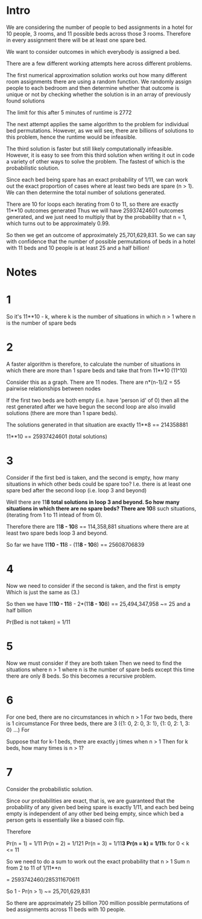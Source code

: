 


Intro
= 

We are considering the number of people to bed assignments in a hotel for 10 people, 3 rooms, and 11 possible
beds across those 3 rooms. Therefore in every assignment there will be at least one spare bed.

We want to consider outcomes in which everybody is assigned a bed.

There are a few different working attempts here across different problems.

The first numerical approximation solution works out how many different room assignments there
are using a random function. We randomly assign people to each bedroom and then determine whether
that outcome is unique or not by checking whether the solution is in an array of previously found
solutions

The limit for this after 5 minutes of runtime is 2772 

The next attempt applies the same algorithm to the problem for individual bed permutations.
However, as we will see, there are billions of solutions to this problem, hence the runtime would
be infeasible. 

The third solution is faster but still likely computationally infeasible. However, it is easy to see
from this third solution when writing it out in code a variety of other ways to solve the problem.
The fastest of which is the probabilistic solution. 

Since each bed being spare has an exact probability of 1/11, we can work out the exact proportion of
cases where at least two beds are spare (n > 1). We can then determine the total number of solutions
generated. 

There are 10 for loops each iterating from 0 to 11, so there are exactly 11**10 outcomes generated
Thus we will have 25937424601 outcomes generated, and we just need to multiply that by the probability
that n = 1, which turns out to be approximately 0.99.

So then we get an outcome of approximately 25,701,629,831. So we can say with confidence that the 
number of possible permutations of beds in a hotel with 11 beds and 10 people is at least
25 and a half billion!


Notes
=

1
=
So it's 11**10 - k, where k is the number of situations in which n > 1
where n is the number of spare beds

2
=
A faster algorithm is therefore, to calculate the number of situations
in which there are more than 1 spare beds and take that from 11**10 (11^10)

Consider this as a graph. There are 11 nodes. There
are n*(n-1)/2 = 55 pairwise relationships between nodes

If the first two beds are both empty (i.e. have 'person id' of 0)
then all the rest generated after we have begun the second loop are also
invalid solutions (there are more than 1 spare beds).

The solutions generated in that situation are exactly 11**8 == 214358881

11**10 == 25937424601 (total solutions)

3
==
Consider if the first bed is taken, and the second is empty, how many situations
in which other beds could be spare too? I.e. there is at least one spare bed
after the second loop (i.e. loop 3 and beyond)

Well there are 11**8 total solutions in loop 3 and beyond. So how many situations in which 
there are no spare beds? There are 10**8 such situations, (iterating from 1 to 11 intead of from 0).

Therefore there are 11**8 - 10**8 == 114,358,881 situations where there are at least two spare
beds loop 3 and beyond.

So far we have 11**10 - 11**8 - (11**8 - 10**8) == 25608706839

4
=
Now we need to consider if the second is taken, and the first is empty
Which is just the same as (3.)

So then we have 11**10 - 11**8 - 2*(11**8 - 10**8) == 25,494,347,958 ~= 25 and a half billion

Pr(Bed is not taken) = 1/11

5
=
Now we must consider if they are both taken
Then we need to find the situations where n > 1 where n is the number of spare beds
except this time there are only 8 beds. So this becomes a recursive problem.

6
=
For one bed, there are no circumstances in which n > 1
For two beds, there is 1 circumstance
For three beds, there are 3 ({1: 0, 2: 0, 3: 1}, {1: 0, 2: 1, 3: 0} ...)
For 

Suppose that for k-1 beds, there are exactly j times when n > 1
Then for k beds, how many times is n > 1?

7
=

Consider the probabilistic solution.

Since our probabilities are exact, that is, we are guaranteed that 
the probability of any given bed being spare is exactly 1/11,
and each bed being empty is independent of any other bed being empty,
since which bed a person gets is essentially like a biased coin flip. 

Therefore

Pr(n = 1) = 1/11
Pr(n = 2) = 1/121
Pr(n = 3) = 1/11**3
Pr(n = k) = 1/11**k for 0 < k <= 11


So we need to do a sum to work out the exact probability that n > 1
Sum n from 2 to 11 of 1/11**n

= 2593742460/285311670611

So 1 - Pr(n > 1) ~= 25,701,629,831

So there are approximately 25 billion 700 million possible permutations of bed assignments
across 11 beds with 10 people.


